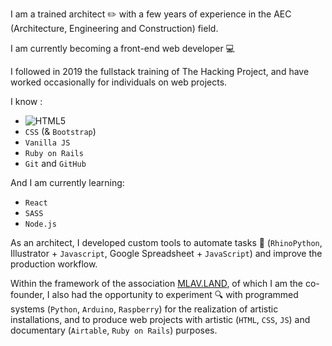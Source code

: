 I am a trained architect ✏️ with a few years of experience in the AEC (Architecture, Engineering and Construction) field.

I am currently becoming a front-end web developer 💻 

I followed in 2019 the fullstack training of The Hacking Project, and have worked occasionally for individuals on web projects.

I know :
- ![HTML5](https://img.shields.io/badge/html5-%23E34F26.svg?style=for-the-badge&logo=html5&logoColor=white)
- `CSS` (& `Bootstrap`)
- `Vanilla JS`
- `Ruby on Rails`
- `Git` and `GitHub`

And I am currently learning:
- `React`
- `SASS`
- `Node.js`

As an architect, I developed custom tools to automate tasks 🚀 (`RhinoPython`, Illustrator + `Javascript`, Google Spreadsheet + `JavaScript`) and improve the production workflow.

Within the framework of the association [MLAV.LAND](http://www.mlav.land), of which I am the co-founder, I also had the opportunity to experiment 🔍 with programmed systems (`Python`, `Arduino`, `Raspberry`) for the realization of artistic installations, and to produce web projects with artistic (`HTML`, `CSS`, `JS`) and documentary (`Airtable`, `Ruby on Rails`) purposes.
